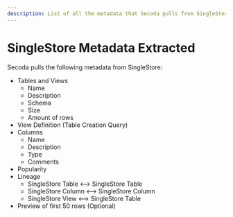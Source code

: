 ```yaml
---
description: List of all the metadata that Secoda pulls from SingleStore
---
```


# SingleStore Metadata Extracted

Secoda pulls the following metadata from SingleStore:

* Tables and Views
  * Name
  * Description
  * Schema
  * Size
  * Amount of rows
* View Definition (Table Creation Query)
* Columns
  * Name
  * Description
  * Type
  * Comments
* Popularity
* Lineage
  * SingleStore Table <--> SingleStore Table
  * SingleStore Column <--> SingleStore Column
  * SingleStore View <--> SingleStore Table
* Preview of first 50 rows (Optional)
